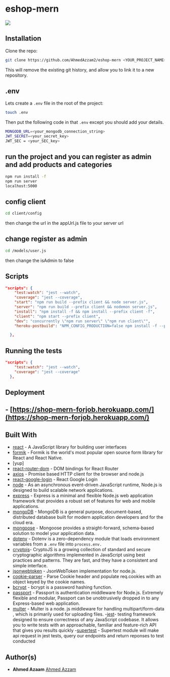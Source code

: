 # eshop-mern

![](public/uploads/login.gif)
## Installation

Clone the repo:

```bash
git clone https://github.com/AhmedAzzam2/eshop-mern <YOUR_PROJECT_NAME> && cd <YOUR_PROJECT_NAME>
```


This will remove the existing git history, and allow you to link it to a new repository.

## .env

Lets create a `.env` file in the root of the project:

```bash
touch .env
```

Then put the following code in that `.env` except you should add your details.

```bash
MONGODB_URL=<your_mongodb_connection_string>
JWT_SECRET=<your_secret_key>
JWT_SEC = <your_SEC_key>
```

## run the project and you can register as admin and add products and categories

```bash
npm run install -f
npm run server
localhost:5000
```
## config client

```bash
cd client/config
```
then change the url in the appUrl.js file to your server url

## change register as admin

```bash
cd /models/user.js
```
then change the isAdmin to false



## Scripts

```json
"scripts": {
    "test:watch": "jest --watch",
    "coverage": "jest --coverage",
    "start": "npm run build --prefix client && node server.js",
    "server": "npm run build --prefix client && nodemon server.js",
    "install": "npm install -f && npm install --prefix client -f",
    "client": "npm start --prefix client",
    "dev": "concurrently \"npm run server\" \"npm run client\"",
    "heroku-postbuild": "NPM_CONFIG_PRODUCTION=false npm install -f --prefix client && npm run build --prefix client"

  },
```

## Running the tests

```json
"scripts": {
    "test:watch": "jest --watch",
    "coverage": "jest --coverage"
  },
```

## Deployment

## - [https://shop-mern-forjob.herokuapp.com/](https://shop-mern-forjob.herokuapp.com/)

## Built With

- [react](https://reactjs.org/) - A JavaScript library for building user interfaces
- [formik](https://formik.org/) - Formik is the world's most popular open source form library for React and React Native.
- [yup]
- [react-router-dom](https://reactrouter.com/web/guides/quick-start) - DOM bindings for React Router
- [axios]( https://www.npmjs.com/package/axios) - Promise based HTTP client for the browser and node.js
- [react-google-login](https://www.npmjs.com/package/react-google-login) - React Google Login
- [node](https://nodejs.org/en/about/) - As an asynchronous event-driven JavaScript runtime, Node.js is designed to build scalable network applications.
- [express](https://expressjs.com) - Express is a minimal and flexible Node.js web application framework that provides a robust set of features for web and mobile applications.
- [mongoDB](https://www.mongodb.com) - MongoDB is a general purpose, document-based, distributed database built for modern application developers and for the cloud era.
- [mongoose](https://mongoosejs.com) - Mongoose provides a straight-forward, schema-based solution to model your application data.
- [dotenv](https://github.com/motdotla/dotenv#readme) - Dotenv is a zero-dependency module that loads environment variables from a `.env` file into `process.env.`
- [cryptojs](https://www.npmjs.com/package/crypto-js)- CryptoJS is a growing collection of standard and secure cryptographic algorithms implemented in JavaScript using best practices and patterns. They are fast, and they have a consistent and simple interface.
- [jsonwebtoken](https://github.com/auth0/node-jsonwebtoken#readme) - JsonWebToken implementation for node.js.
- [cookie-parser](https://github.com/expressjs/cookie-parser#readme) - Parse Cookie header and populate req.cookies with an object keyed by the cookie names.
- [bcrypt](https://github.com/kelektiv/node.bcrypt.js#readme) - bcrypt is a password hashing function.
- [passport](http://www.passportjs.org) - Passport is authentication middleware for Node.js. Extremely flexible and modular, Passport can be unobtrusively dropped in to any Express-based web application.
- [multer](https://www.npmjs.com/package/multer) - Multer is a node. js middleware for handling multipart/form-data , which is primarily used for uploading files.
-[jest](https://jestjs.io/)-  testing framework designed to ensure correctness of any JavaScript codebase. It allows you to write tests with an approachable, familiar and feature-rich API that gives you results quickly
-[supertest](https://www.npmjs.com/package/supertest) - Supertest module will make api request in jest tests, query our endpoints and return reponses to test conducted


## Author(s)

- **Ahmed Azaam**  [Ahmed Azzam](https://github.com/ahmedazzam2)
